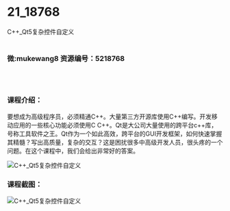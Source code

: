 # 21_18768
C++_Qt5复杂控件自定义
<br/></br>
<h3>微:mukewang8 资源编号：5218768</h3>
<br/></br>
<h3>课程介绍：</h3>
<p>要想成为高级程序员，必须精通<a title="查看与 C 相关的文章" target="_blank">C</a>++。大量第三方开源库使用<a title="查看与 C 相关的文章" target="_blank">C</a>++编写。开发移动应用的一些核心功能必须使用C C++。Qt是大公司大量使用的跨平台c++库，号称工具软件之王。Qt作为一个如此高效，跨平台的GUI开发框架，如何快速掌握其精髓？写出高质量，复杂的交互？这是困扰很多中高级开发人员，很头疼的一个问题。在这个课程中，我们会给出非常好的答案。</p>
<p><img src="https://www.ko996.com/wp-content/uploads/img/2021/03/1-7-300x242.png" alt="C++_Qt5复杂控件自定义"></p>
<div class="info-desc">
<h3>课程截图：</h3>
<p><img src="https://www.ko996.com/wp-content/uploads/img/2021/03/2-7.png" alt="C++_Qt5复杂控件自定义"></p>


			
</div>
